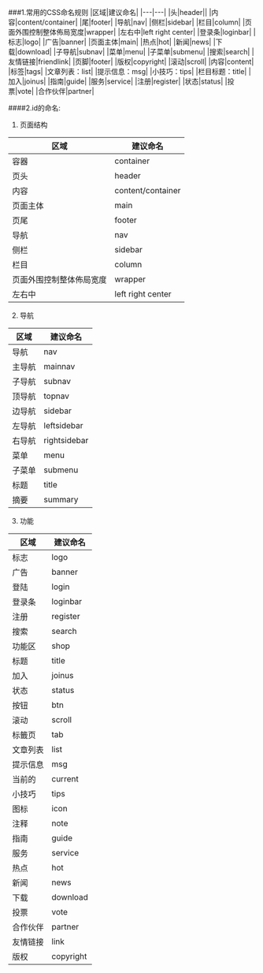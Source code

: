 ###1.常用的CSS命名规则
|区域|建议命名|
|---|---|
|头|header||
|内容|content/container|
|尾|footer|
|导航|nav|
|侧栏|sidebar|
|栏目|column|
|页面外围控制整体佈局宽度|wrapper|
|左右中|left right center|
|登录条|loginbar|
|标志|logo|
|广告|banner|
|页面主体|main|
|热点|hot|
|新闻|news|
|下载|download|
|子导航|subnav|
|菜单|menu|
|子菜单|submenu|
|搜索|search|
|友情链接|friendlink|
|页脚|footer|
|版权|copyright|
|滚动|scroll|
|内容|content|
|标签|tags|
|文章列表：list|
|提示信息：msg|
|小技巧：tips|
|栏目标题：title|
|加入|joinus|
|指南|guide|
|服务|service|
|注册|register|
|状态|status|
|投票|vote|
|合作伙伴|partner|

####2.id的命名:
1. 页面结构

|区域|建议命名|
|---|---|
|容器|container|
|页头|header|
|内容|content/container|
|页面主体|main|
|页尾|footer|
|导航|nav|
|侧栏|sidebar|
|栏目|column|
|页面外围控制整体佈局宽度|wrapper|
|左右中|left right center|

2. 导航

|区域|建议命名|
|---|---|
|导航|nav|
|主导航|mainnav|
|子导航|subnav|
|顶导航|topnav|
|边导航|sidebar|
|左导航|leftsidebar|
|右导航|rightsidebar|
|菜单|menu|
|子菜单|submenu|
|标题|title|
|摘要|summary|

3. 功能

|区域|建议命名|
|---|---|
|标志|logo|
|广告|banner|
|登陆|login|
|登录条|loginbar|
|注册|register|
|搜索|search|
|功能区|shop|
|标题|title|
|加入|joinus|
|状态|status|
|按钮|btn|
|滚动|scroll|
|标籤页|tab|
|文章列表|list|
|提示信息|msg|
|当前的|current|
|小技巧|tips|
|图标|icon|
|注释|note|
|指南|guide|
|服务|service|
|热点|hot|
|新闻|news|
|下载|download|
|投票|vote|
|合作伙伴|partner|
|友情链接|link|
|版权|copyright|